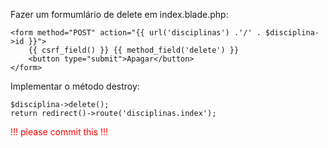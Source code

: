 Fazer um formumlário de delete em index.blade.php:
  
    <form method="POST" action="{{ url('disciplinas') .'/' . $disciplina->id }}">
        {{ csrf_field() }} {{ method_field('delete') }}
        <button type="submit">Apagar</button>
    </form>

Implementar o método destroy:

    $disciplina->delete();
    return redirect()->route('disciplinas.index');

<div style="color:red;">!!! please commit this !!!</div>



